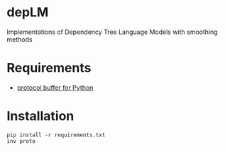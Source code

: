 # depLM

Implementations of Dependency Tree Language Models with smoothing methods

# Requirements

- [protocol buffer for Python](https://developers.google.com/protocol-buffers/)

# Installation

```
pip install -r requirements.txt
inv proto
```

